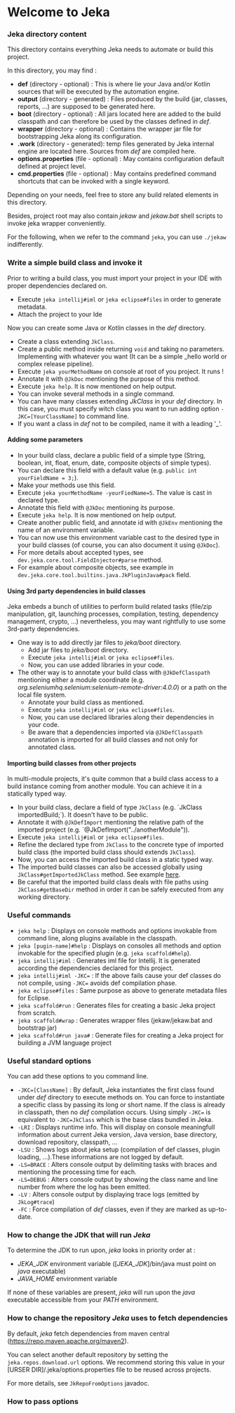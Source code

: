 # Welcome to Jeka

### Jeka directory content 

This directory contains everything Jeka needs to automate or build this project.

In this directory, you may find :
  * __def__ (directory - optional) : This is where lie your Java and/or Kotlin sources that will be executed by the automation engine.
  * __output__ (directory - generated) : Files produced by the build (jar, classes, reports, ...) are supposed to be generated here.
  * __boot__ (directory - optional) : All jars located here are added to the build classpath and can therefore be used by the classes defined in *def*.
  * __wrapper__ (directory - optional) : Contains the wrapper jar file for bootstrapping Jeka along its configuration.
  * __.work__ (directory - generated): temp files generated by Jeka internal engine are located here. Sources from _def_ are compiled here.
  * __options.properties__ (file - optional) : May contains configuration default defined at project level.
  * __cmd.properties__ (file - optional) : May contains predefined command shortcuts that can be invoked with a single keyword.

Depending on your needs, feel free to store any build related elements in this directory.

Besides, project root may also contain _jekaw_ and _jekaw.bat_ shell scripts to invoke jeka wrapper conveniently.

For the following, when we refer to the command `jeka`, you can use `./jekaw` indifferently.

### Write a simple build class and invoke it

Prior to writing a build class, you must import your project in your IDE with proper dependencies declared on.
* Execute `jeka intellij#iml` or `jeka eclipse#files` in order to generate metadata. 
* Attach the project to your Ide

Now you can create some Java or Kotlin classes in the _def_ directory.
* Create a class extending `JkClass`.
* Create a public method inside returning `void` and taking no parameters. Implementing with whatever you want (It can be a simple _hello world or complex release pipeline).
* Execute `jeka yourMethodName` on console at root of you project. It runs !
* Annotate it with `@JkDoc` mentioning the purpose of this method.
* Execute `jeka help`. It is now mentioned on help output.
* You can invoke several methods in a single command.
* You can have many classes extending _JkClass_ in your _def_ directory. In this case, you must specify witch class you want to run adding option `-JKC=[YourClassName]` to command line.
* If you want a class in _def_ not to be compiled, name it with a leading '_'.

#### Adding some parameters

* In your build class, declare a public field of a simple type (String, boolean, int, float, enum, date, composite objects of simple types).
* You can declare this field with a default value (e.g. `public int yourFieldName = 3;`).
* Make your methods use this field.
* Execute `jeka yourMethodName -yourFiedName=5`. The value is cast in declared type.
* Annotate this field with `@JkDoc` mentioning its purpose.
* Execute `jeka help`. It is now mentioned on help output.
* Create another public field, and annotate id with `@JkEnv` mentioning the name of an environment variable. 
* You can now use this environment variable cast to the desired type in your build classes (of course, you can also document it using `@JkDoc`).
* For more details about accepted types, see `dev.jeka.core.tool.FieldInjector#parse` method.
* For example about composite objects, see example in `dev.jeka.core.tool.builtins.java.JkPluginJava#pack` field.

#### Using 3rd party dependencies in build classes

Jeka embeds a bunch of utilities to perform build related tasks (file/zip manipulation, git, launching processes, compilation, testing, dependency management, crypto, ...) 
nevertheless, you may want rightfully to use some 3rd-party dependencies.

* One way is to add directly jar files to _jeka/boot_ directory.
  * Add jar files to _jeka/boot_ directory.
  * Execute `jeka intellij#iml` or `jeka eclipse#files`.
  * Now, you can use added libraries in your code.
* The other way is to annotate your build class with `@JkDefClasspath` mentioning either a module coordinate (e.g. _org.seleniumhq.selenium:selenium-remote-driver:4.0.0_) or a path on the local file system.
  * Annotate your build class as mentioned.
  * Execute `jeka intellij#iml` or `jeka eclipse#files`.
  * Now, you can use declared libraries along their dependencies in your code.
  * Be aware that a dependencies imported via `@JkDefClasspath` annotation is imported for all build classes and not only for annotated class.

#### Importing build classes from other projects

In multi-module projects, it's quite common that a build class access to a build instance coming from another module. 
You can achieve it in a statically typed way.

* In your build class, declare a field of type `JkClass` (e.g. ´JkClass importedBuild;`). It doesn't have to be public.
* Annotate it with `@JkDefImport` mentioning the relative path of the imported project (e.g. `@JkDefImport("../anotherModule")).
* Execute `jeka intellij#iml` or `jeka eclipse#files`.
* Refine the declared type from `JkClass` to the concrete type of imported build class (the imported build class should extends `JkClass`).
* Now, you can access the imported build class in a static typed way.
* The imported build classes can also be accessed globally using `JkClass#getImportedJkClass` method. See example [here](https://github.com/jerkar/jeka/blob/master/dev.jeka.master/jeka/def/MasterBuild.java).
* Be careful that the imported build class deals with file paths using `JkClass#getBaseDir` method in order it can be safely executed from any working directory.


### Useful commands 

* `jeka help` : Displays on console methods and options invokable from command line, along plugins available in the classpath.
* `jeka [pugin-name]#help` : Displays on consoles all methods and option invokable for the specified plugin (e.g. `jeka scaffold#help`).
* `jeka intellij#iml` : Generates iml file for Intellij. It is generated according the dependencies declared for this project.
* `jeka intellij#iml -JKC=` : If the above fails cause your def classes do not compile, using `-JKC=` avoids def compilation phase.
* `jeka eclipse#files` : Same purpose as above to generate metadata files for Eclipse.
* `jeka scaffold#run` : Generates files for creating a basic Jeka project from scratch.
* `jeka scaffold#wrap` : Generates wrapper files (jekaw/jekaw.bat and bootstrap jar)
* `jeka scaffold#run java#` : Generate files for creating a Jeka project for building a JVM language project

### Useful standard options

You can add these options to you command line.

* `-JKC=[ClassName]` : By default, Jeka instantiates the first class found under _def_ directory to execute methods on. 
  You can force to instantiate a specific class by passing its long or short name. 
  If the class is already in classpath, then no _def_ compilation occurs.
  Using simply `-JKC=` is equivalent to `-JKC=JkClass` which is the base class bundled in Jeka.
* `-LRI` : Displays runtime info. This will display on console meaningfull information about current Jeka version, Java version, base directory, download repository, classpath, ...
* `-LSU` : Shows logs about jeka setup (compilation of def classes, plugin loading, ...).These informations are not logged by default.
* `-LS=BRACE` : Alters console output by delimiting tasks with braces and mentioning the processing time for each.
* `-LS=DEBUG` : Alters console output by showing the class name and line number from where the log has been emitted.
* `-LV` : Alters console output by displaying trace logs (emitted by `JkLog#trace`)
* `-FC` : Force compilation of _def_ classes, even if they are marked as up-to-date.

### How to change the JDK that will run _Jeka_

To determine the JDK to run upon, _jeka_ looks in priority order at :
* _JEKA_JDK_ environment variable ([_JEKA_JDK_]/bin/java must point on _java_ executable)
* _JAVA_HOME_ environment variable 

If none of these variables are present, _jeka_ will run upon the _java_ executable accessible from your _PATH_ environment.

### How to change the repository _Jeka_ uses to fetch dependencies 

By default, _jeka_ fetch dependencies from maven central (https://repo.maven.apache.org/maven2).

You can select another default repository by setting the `jeka.repos.download.url` options. 
We recommend storing this value in your [URSER DIR]/.jeka/options.properties file to be reused across projects.

For more details, see `JkRepoFromOptions` javadoc.

### How to pass options

